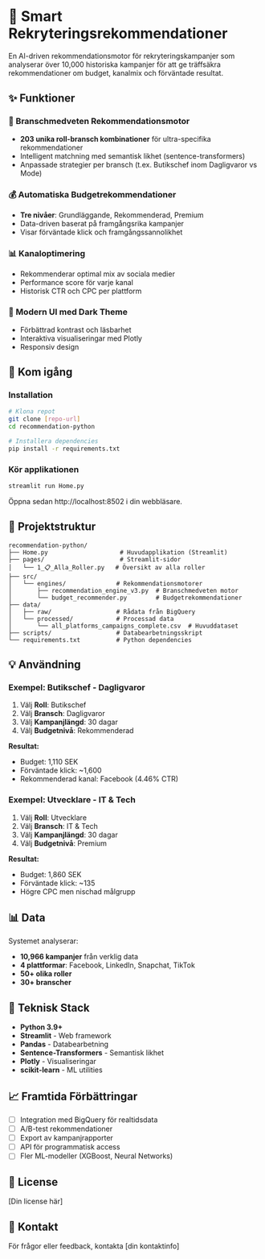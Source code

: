 # 🎯 Smart Rekryteringsrekommendationer

En AI-driven rekommendationsmotor för rekryteringskampanjer som analyserar över 10,000 historiska kampanjer för att ge träffsäkra rekommendationer om budget, kanalmix och förväntade resultat.

## ✨ Funktioner

### 🏢 Branschmedveten Rekommendationsmotor
- **203 unika roll-bransch kombinationer** för ultra-specifika rekommendationer
- Intelligent matchning med semantisk likhet (sentence-transformers)
- Anpassade strategier per bransch (t.ex. Butikschef inom Dagligvaror vs Mode)

### 💰 Automatiska Budgetrekommendationer
- **Tre nivåer**: Grundläggande, Rekommenderad, Premium
- Data-driven baserat på framgångsrika kampanjer
- Visar förväntade klick och framgångssannolikhet

### 📊 Kanaloptimering
- Rekommenderar optimal mix av sociala medier
- Performance score för varje kanal
- Historisk CTR och CPC per plattform

### 🎨 Modern UI med Dark Theme
- Förbättrad kontrast och läsbarhet
- Interaktiva visualiseringar med Plotly
- Responsiv design

## 🚀 Kom igång

### Installation

```bash
# Klona repot
git clone [repo-url]
cd recommendation-python

# Installera dependencies
pip install -r requirements.txt
```

### Kör applikationen

```bash
streamlit run Home.py
```

Öppna sedan http://localhost:8502 i din webbläsare.

## 📁 Projektstruktur

```
recommendation-python/
├── Home.py                    # Huvudapplikation (Streamlit)
├── pages/                     # Streamlit-sidor
│   └── 1_📋_Alla_Roller.py   # Översikt av alla roller
├── src/
│   └── engines/              # Rekommendationsmotorer
│       ├── recommendation_engine_v3.py  # Branschmedveten motor
│       └── budget_recommender.py        # Budgetrekommendationer
├── data/
│   ├── raw/                  # Rådata från BigQuery
│   └── processed/            # Processad data
│       └── all_platforms_campaigns_complete.csv  # Huvuddataset
├── scripts/                  # Databearbetningsskript
└── requirements.txt          # Python dependencies
```

## 💡 Användning

### Exempel: Butikschef - Dagligvaror

1. Välj **Roll**: Butikschef
2. Välj **Bransch**: Dagligvaror
3. Välj **Kampanjlängd**: 30 dagar
4. Välj **Budgetnivå**: Rekommenderad

**Resultat:**
- Budget: 1,110 SEK
- Förväntade klick: ~1,600
- Rekommenderad kanal: Facebook (4.46% CTR)

### Exempel: Utvecklare - IT & Tech

1. Välj **Roll**: Utvecklare
2. Välj **Bransch**: IT & Tech
3. Välj **Kampanjlängd**: 30 dagar
4. Välj **Budgetnivå**: Premium

**Resultat:**
- Budget: 1,860 SEK
- Förväntade klick: ~135
- Högre CPC men nischad målgrupp

## 📊 Data

Systemet analyserar:
- **10,966 kampanjer** från verklig data
- **4 plattformar**: Facebook, LinkedIn, Snapchat, TikTok
- **50+ olika roller**
- **30+ branscher**

## 🔧 Teknisk Stack

- **Python 3.9+**
- **Streamlit** - Web framework
- **Pandas** - Databearbetning
- **Sentence-Transformers** - Semantisk likhet
- **Plotly** - Visualiseringar
- **scikit-learn** - ML utilities

## 📈 Framtida Förbättringar

- [ ] Integration med BigQuery för realtidsdata
- [ ] A/B-test rekommendationer
- [ ] Export av kampanjrapporter
- [ ] API för programmatisk access
- [ ] Fler ML-modeller (XGBoost, Neural Networks)

## 📝 License

[Din license här]

## 👥 Kontakt

För frågor eller feedback, kontakta [din kontaktinfo]